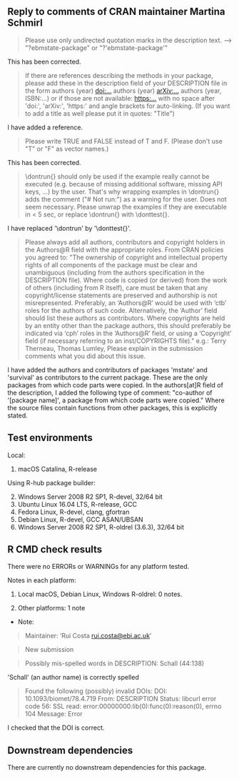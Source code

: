 ## Reply to comments of CRAN maintainer Martina Schmirl

>Please use only undirected quotation marks in the description text.
--> "?ebmstate-package" or "?'ebmstate-package'"

This has been corrected.

>If there are references describing the methods in your package, please add these in the description field of your DESCRIPTION file in the form
authors (year) <doi:...>
authors (year) <arXiv:...>
authors (year, ISBN:...)
or if those are not available: <https:...>
with no space after 'doi:', 'arXiv:', 'https:' and angle brackets for auto-linking.
(If you want to add a title as well please put it in quotes: "Title")

I have added a reference.

>Please write TRUE and FALSE instead of T and F.
(Please don't use "T" or "F" as vector names.)

This has been corrected.

>\dontrun{} should only be used if the example really cannot be executed (e.g. because of missing additional software, missing API keys, ...) by the user. That's why wrapping examples in \dontrun{} adds the comment ("# Not run:") as a warning for the user.
Does not seem necessary.
Please unwrap the examples if they are executable in < 5 sec, or replace \dontrun{} with \donttest{}.

I have replaced '\dontrun' by '\donttest{}'.

>Please always add all authors, contributors and copyright holders in the Authors@R field with the appropriate roles.
From CRAN policies you agreed to:
"The ownership of copyright and intellectual property rights of all components of the package must be clear and unambiguous (including from the authors specification in the DESCRIPTION file). Where code is copied (or derived) from the work of others (including from R itself), care must be taken that any copyright/license statements are preserved and authorship is not misrepresented.
Preferably, an ‘Authors@R’ would be used with ‘ctb’ roles for the authors of such code. Alternatively, the ‘Author’ field should list these authors as contributors.
Where copyrights are held by an entity other than the package authors, this should preferably be indicated via ‘cph’ roles in the ‘Authors@R’ field, or using a ‘Copyright’ field (if necessary referring to an inst/COPYRIGHTS file)."
e.g.: Terry Therneau, Thomas Lumley,
Please explain in the submission comments what you did about this issue.

I have added the authors and contributors of packages 'mstate' and 'survival' as contributors to the current package. These are the only packages from which code parts were copied. In the
authors[at]R field of the description, I added
the following type of comment: "co-author of 
'[package name]', a package from which code parts were copied." Where the source files contain functions from other packages, this is explicitly stated.

## Test environments
Local:  
  1. macOS Catalina, R-release
  
Using R-hub package builder:  

  2. Windows Server 2008 R2 SP1, R-devel, 32/64 bit  
  3. Ubuntu Linux 16.04 LTS, R-release, GCC  
  4. Fedora Linux, R-devel, clang, gfortran  
  5. Debian Linux, R-devel, GCC ASAN/UBSAN  
  6. Windows Server 2008 R2 SP1, R-oldrel (3.6.3), 32/64 bit

## R CMD check results
There were no ERRORs or WARNINGs for any platform tested.

Notes in each platform:

1. Local macOS, Debian Linux, Windows R-oldrel: 0 notes.

2. Other platforms: 1 note   

  * Note:  
   
>Maintainer: ‘Rui Costa <rui.costa@ebi.ac.uk>’

>New submission

>Possibly mis-spelled words in DESCRIPTION:
  Schall (44:138)

'Schall' (an author name) is correctly spelled

>Found the following (possibly) invalid DOIs:
  DOI: 10.1093/biomet/78.4.719
    From: DESCRIPTION
    Status: libcurl error code 56:
    	SSL read: error:00000000:lib(0):func(0):reason(0), errno 104
    Message: Error

I checked that the DOI is correct.

## Downstream dependencies
There are currently no downstream dependencies for this package.
